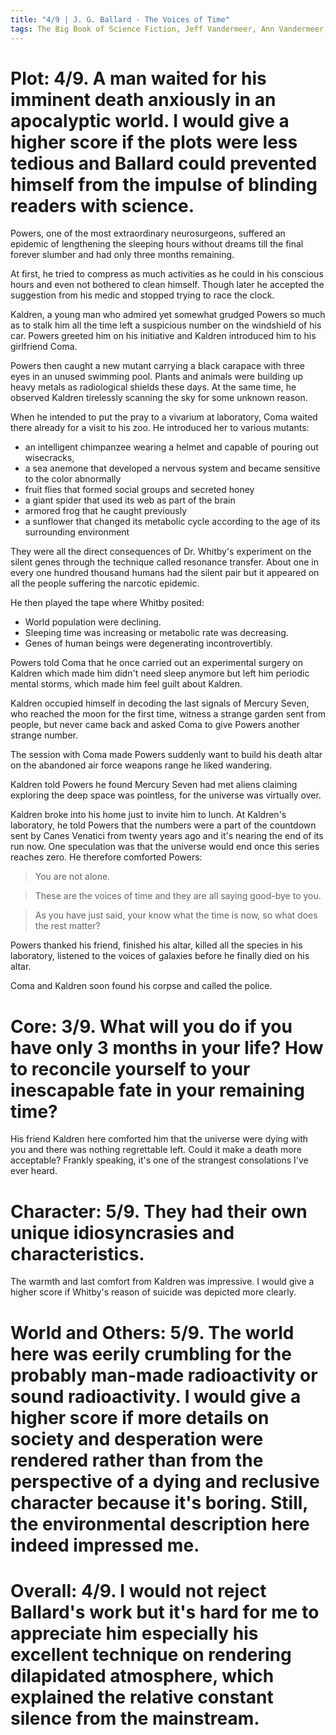 ```yaml
---
title: "4/9 | J. G. Ballard - The Voices of Time"
tags: The Big Book of Science Fiction, Jeff Vandermeer, Ann Vandermeer, short story, novelette, science fiction, 1930-2009, 1960
---
```


# Plot: 4/9. A man waited for his imminent death anxiously in an apocalyptic world. I would give a higher score if the plots were less tedious and Ballard could prevented himself from the impulse of blinding readers with science.

Powers, one of the most extraordinary  neurosurgeons, suffered an epidemic of lengthening the sleeping hours without dreams till the final forever slumber and had only three months remaining.

At first, he tried to compress as much activities as he could in his conscious hours and even not bothered to clean himself. Though later he accepted the suggestion from his medic and stopped trying to race the clock.

Kaldren, a young man who admired yet somewhat grudged Powers so much as to stalk him all the time left a suspicious number on the windshield of his car. Powers greeted him on his initiative and Kaldren introduced him to his girlfriend Coma.

Powers then caught a new mutant carrying a black carapace with three eyes in an unused swimming pool. Plants and animals were building up heavy metals as radiological shields these days. At the same time, he observed Kaldren tirelessly scanning the sky for some unknown reason.

When he intended to put the pray to a vivarium at laboratory, Coma waited there already for a visit to his zoo. He introduced her to various mutants:
+ an intelligent chimpanzee wearing a helmet and capable of pouring out wisecracks,
+ a sea anemone that developed a nervous system and became sensitive to the color abnormally 
+ fruit flies that formed social groups and secreted honey 
+ a giant spider that used its web as part of the brain 
+ armored frog that he caught previously
+ a sunflower that changed its metabolic cycle according to the age of its surrounding environment

They were all the direct consequences of Dr. Whitby's experiment on the silent genes through the technique called resonance transfer. About one in every one hundred thousand humans had the silent pair but it appeared on all the people suffering the narcotic epidemic. 

He then played the tape where Whitby posited:

+ World population were declining.
+ Sleeping time was increasing or metabolic rate was decreasing.
+ Genes of human beings were degenerating incontrovertibly.

Powers told Coma that he once carried out an experimental surgery on Kaldren which made him didn't need sleep anymore but left him periodic mental storms, which made him feel guilt about Kaldren.

Kaldren occupied himself in decoding the last signals of Mercury Seven, who reached the moon for the first time, witness a strange garden sent from people, but never came back and asked Coma to give Powers another strange number.

The session with Coma made Powers suddenly want to build his death altar on the abandoned air force weapons range he liked wandering.

Kaldren told Powers he found Mercury Seven had met aliens claiming exploring the deep space was pointless, for the universe was virtually over.

Kaldren broke into his home just to invite him to lunch. At Kaldren's laboratory, he told Powers that the numbers were a part of the countdown sent by Canes Venatici from twenty years ago and it's nearing the end of its run now. One speculation was that the universe would end once this series reaches zero. He therefore comforted Powers:

> You are not alone.

> These are the voices of time and they are all saying good-bye to you.

> As you have just said, your know what the time is now, so what does the rest matter?

Powers thanked his friend, finished his altar, killed all the species in his laboratory, listened to the voices of galaxies before he finally died on his altar.

Coma and Kaldren soon found his corpse and called the police.

# Core: 3/9. What will you do if you have only 3 months in your life? How to reconcile yourself to your inescapable fate in your  remaining time? 
His friend Kaldren here comforted him that the universe were dying with you and there was nothing regrettable left. Could it make a death more acceptable? Frankly speaking, it's one of the strangest consolations I've ever heard.




# Character: 5/9. They had their own unique idiosyncrasies and characteristics.
The warmth and last comfort from Kaldren was impressive. I would give a higher score if Whitby's reason of suicide was depicted more clearly.



# World and Others: 5/9. The world here was eerily crumbling for the probably man-made radioactivity or sound radioactivity. I would give a higher score if more details on society and desperation were rendered rather than from the perspective of a dying and reclusive character because it's boring. Still, the environmental  description here indeed impressed me.


# Overall: 4/9. I would not reject Ballard's work but it's hard for me to appreciate him especially his excellent technique on rendering dilapidated atmosphere, which explained the relative constant silence from the mainstream.


